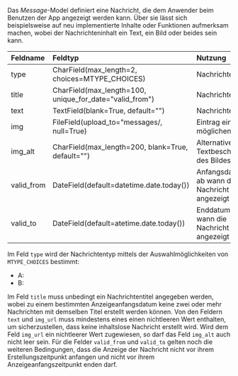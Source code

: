 Das *Message*-Model definiert eine Nachricht, die dem Anwender beim Benutzen der App angezeigt werden kann. Über sie lässt sich beispielsweise auf neu implementierte Inhalte oder Funktionen aufmerksam machen, wobei der Nachrichteninhalt ein Text, ein Bild oder beides sein kann. 

| Feldname | Feldtyp | Nutzung |
| :--- | :--- | :--- |
| type | CharField(max_length=2, choices=MTYPE_CHOICES) | Nachrichtentyp |
| title | CharField(max_length=100, unique_for_date="valid_from") | Nachrichtentitel |
| text | TextField(blank=True, default="") | Nachrichtentext |
| img | FileField(upload_to="messages/, null=True) | Eintrag eines möglichen Bildes. |
| img_alt | CharField(max_length=200, blank=True, default="") | Alternative Textbeschreibung des Bildes |
| valid_from | DateField(default=datetime.date.today()) | Anfangsdatum, ab wann die Nachricht angezeigt wird. |
| valid_to | DateField(default=atetime.date.today()) | Enddatum, bis wann die Nachricht angezeigt wird. |

Im Feld `type` wird der Nachrichtentyp mittels der Auswahlmöglichkeiten von `MTYPE_CHOICES` bestimmt:
* A:
* B:

Im Feld `title` muss unbedingt ein Nachrichtentitel angegeben werden, wobei zu einem bestimmten Anzeigeanfangsdatum 
keine zwei oder mehr Nachrichten mit demselben Titel erstellt werden können. Von den Feldern `text` und `img_url` 
muss mindestens eines einen nichtleeren Wert enthalten, um sicherzustellen, dass keine inhaltslose Nachricht erstellt 
wird. Wird dem Feld `img_url` ein nichtleerer Wert zugewiesen, so darf das Feld `img_alt` auch nicht leer sein. Für 
die Felder `valid_from` und `valid_to` gelten noch die weiteren Bedingungen, dass die Anzeige der Nachricht nicht vor 
ihrem Erstellungszeitpunkt anfangen und nicht vor ihrem Anzeigeanfangszeitpunkt enden darf.

